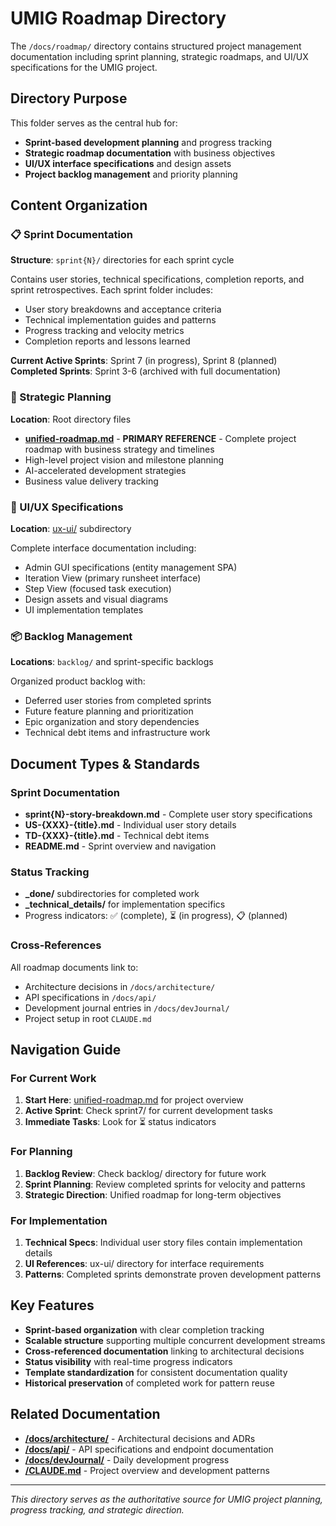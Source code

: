 # UMIG Roadmap Directory

The `/docs/roadmap/` directory contains structured project management documentation including sprint planning, strategic roadmaps, and UI/UX specifications for the UMIG project.

## Directory Purpose

This folder serves as the central hub for:

- **Sprint-based development planning** and progress tracking
- **Strategic roadmap documentation** with business objectives
- **UI/UX interface specifications** and design assets
- **Project backlog management** and priority planning

## Content Organization

### 📋 Sprint Documentation

**Structure**: `sprint{N}/` directories for each sprint cycle

Contains user stories, technical specifications, completion reports, and sprint retrospectives. Each sprint folder includes:

- User story breakdowns and acceptance criteria
- Technical implementation guides and patterns
- Progress tracking and velocity metrics
- Completion reports and lessons learned

**Current Active Sprints**: Sprint 7 (in progress), Sprint 8 (planned)
**Completed Sprints**: Sprint 3-6 (archived with full documentation)

### 🎯 Strategic Planning

**Location**: Root directory files

- **[unified-roadmap.md](./unified-roadmap.md)** - **PRIMARY REFERENCE** - Complete project roadmap with business strategy and timelines
- High-level project vision and milestone planning
- AI-accelerated development strategies
- Business value delivery tracking

### 🎨 UI/UX Specifications

**Location**: [ux-ui/](./ux-ui/) subdirectory

Complete interface documentation including:

- Admin GUI specifications (entity management SPA)
- Iteration View (primary runsheet interface)
- Step View (focused task execution)
- Design assets and visual diagrams
- UI implementation templates

### 📦 Backlog Management

**Locations**: `backlog/` and sprint-specific backlogs

Organized product backlog with:

- Deferred user stories from completed sprints
- Future feature planning and prioritization
- Epic organization and story dependencies
- Technical debt items and infrastructure work

## Document Types & Standards

### Sprint Documentation

- **sprint{N}-story-breakdown.md** - Complete user story specifications
- **US-{XXX}-{title}.md** - Individual user story details
- **TD-{XXX}-{title}.md** - Technical debt items
- **README.md** - Sprint overview and navigation

### Status Tracking

- **\_done/** subdirectories for completed work
- **\_technical_details/** for implementation specifics
- Progress indicators: ✅ (complete), ⏳ (in progress), 📋 (planned)

### Cross-References

All roadmap documents link to:

- Architecture decisions in `/docs/architecture/`
- API specifications in `/docs/api/`
- Development journal entries in `/docs/devJournal/`
- Project setup in root `CLAUDE.md`

## Navigation Guide

### For Current Work

1. **Start Here**: [unified-roadmap.md](./unified-roadmap.md) for project overview
2. **Active Sprint**: Check sprint7/ for current development tasks
3. **Immediate Tasks**: Look for ⏳ status indicators

### For Planning

1. **Backlog Review**: Check backlog/ directory for future work
2. **Sprint Planning**: Review completed sprints for velocity and patterns
3. **Strategic Direction**: Unified roadmap for long-term objectives

### For Implementation

1. **Technical Specs**: Individual user story files contain implementation details
2. **UI References**: ux-ui/ directory for interface requirements
3. **Patterns**: Completed sprints demonstrate proven development patterns

## Key Features

- **Sprint-based organization** with clear completion tracking
- **Scalable structure** supporting multiple concurrent development streams
- **Cross-referenced documentation** linking to architectural decisions
- **Status visibility** with real-time progress indicators
- **Template standardization** for consistent documentation quality
- **Historical preservation** of completed work for pattern reuse

## Related Documentation

- **[/docs/architecture/](/docs/architecture/)** - Architectural decisions and ADRs
- **[/docs/api/](/docs/api/)** - API specifications and endpoint documentation
- **[/docs/devJournal/](/docs/devJournal/)** - Daily development progress
- **[/CLAUDE.md](/CLAUDE.md)** - Project overview and development patterns

---

_This directory serves as the authoritative source for UMIG project planning, progress tracking, and strategic direction._
